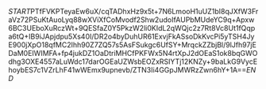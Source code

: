 $START$PTfFVKPTeyaEw6uX/cqTADhxHz9x5t+7N6LmooH1uUZ1bI8qJXfW3FraVz72PSuKtAuoLyq88wXViXfCoMvodf2Shw2udoIfAUPbMUdeYC9q+Apxw6BC3UEboXuRczWt+9QESfaZ0Y5PkzW2li0KIdL2qWQjc2z7Rt8Vc8Ut1fQqpa6tQ+IB9iJApjdpu5Xs40I/DR2o4byDuhUR61ExvjFkASsoDkKvcPi5yTSH4JyE900jXpO18qfMC2Ihh90Z7ZQ57s5AsFSukgc6UfSY+MrqckZZbjBl/9lJfh97jEDaM0EIWIMFA+fp4jukDZ1OaDtriMHCfPKFWx5N4rtXpJ2dOEaS1ok8bqGWOdhg3OXE4557aLuWdc17darOGEaUZWsbEOZxRSIYTj12KNZy+9baLkG9VycEhoybES7c1VZrLhF41wWEmx9upnevb/ZTN3Ii4GGpJMWRzZwn6hY+1A==$END$